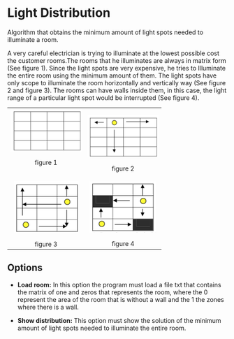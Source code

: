 # Light Distribution

Algorithm that obtains the minimum amount of light spots needed to illuminate a room.

A very careful electrician is trying to illuminate at the lowest possible cost the customer rooms.The rooms that he illuminates are always in matrix form (See figure 1). Since the light spots are very expensive, he tries to Illuminate the entire room using the minimum amount of them. The light spots have only scope to illuminate the room horizontally and vertically way (See figure 2 and figure 3). The rooms can have walls inside them, in this case, the light range of a particular light spot would be interrupted (See figure 4).


<table align="center" style="width:70%">
  <tr>
    <td align="center"><img src="resources/figure1.png"><p>figure 1</td>
    <td align="center"><p><img src="resources/figure2.png"></p>figure 2</td>
  </tr>
  <tr>
    <td align="center"><p><img src="resources/figure3.png"></p>figure 3</td>
    <td align="center"><p><img src="resources/figure4.png"></p>figure 4</td>
  </tr>
</table>

## Options

* **Load room:** In this option the program must load a file
txt that contains the matrix of one and zeros that represents the room, where
the 0 represent the area of ​​the room that is without a wall and the 1 the zones
where there is a wall.

* **Show distribution:** This option
must show the solution of the minimum amount of light spots needed to illuminate the entire room.